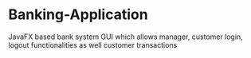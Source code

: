 # Banking-Application
JavaFX based bank system GUI which allows manager, customer login, logout functionalities as well customer transactions 
